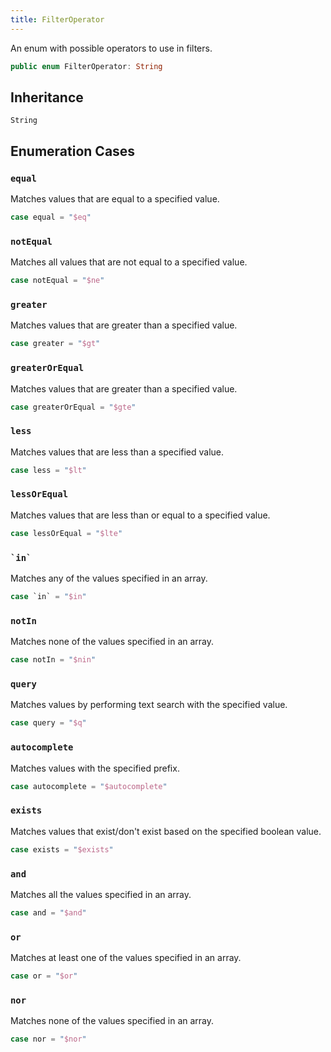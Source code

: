 ```yaml
---
title: FilterOperator
---
```


An enum with possible operators to use in filters.

``` swift
public enum FilterOperator: String 
```

## Inheritance

`String`

## Enumeration Cases

### `equal`

Matches values that are equal to a specified value.

``` swift
case equal = "$eq"
```

### `notEqual`

Matches all values that are not equal to a specified value.

``` swift
case notEqual = "$ne"
```

### `greater`

Matches values that are greater than a specified value.

``` swift
case greater = "$gt"
```

### `greaterOrEqual`

Matches values that are greater than a specified value.

``` swift
case greaterOrEqual = "$gte"
```

### `less`

Matches values that are less than a specified value.

``` swift
case less = "$lt"
```

### `lessOrEqual`

Matches values that are less than or equal to a specified value.

``` swift
case lessOrEqual = "$lte"
```

### `` `in` ``

Matches any of the values specified in an array.

``` swift
case `in` = "$in"
```

### `notIn`

Matches none of the values specified in an array.

``` swift
case notIn = "$nin"
```

### `query`

Matches values by performing text search with the specified value.

``` swift
case query = "$q"
```

### `autocomplete`

Matches values with the specified prefix.

``` swift
case autocomplete = "$autocomplete"
```

### `exists`

Matches values that exist/don't exist based on the specified boolean value.

``` swift
case exists = "$exists"
```

### `and`

Matches all the values specified in an array.

``` swift
case and = "$and"
```

### `or`

Matches at least one of the values specified in an array.

``` swift
case or = "$or"
```

### `nor`

Matches none of the values specified in an array.

``` swift
case nor = "$nor"
```
